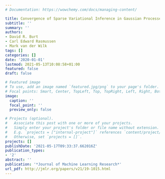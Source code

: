 ```yaml
---
# Documentation: https://wowchemy.com/docs/managing-content/

title: Convergence of Sparse Variational Inference in Gaussian Processes Regression
subtitle: ''
summary: ''
authors:
- David R. Burt
- Carl Edward Rasmussen
- Mark van der Wilk
tags: []
categories: []
date: '2020-01-01'
lastmod: 2021-05-13T10:08:58+01:00
featured: false
draft: false

# Featured image
# To use, add an image named `featured.jpg/png` to your page's folder.
# Focal points: Smart, Center, TopLeft, Top, TopRight, Left, Right, BottomLeft, Bottom, BottomRight.
image:
  caption: ''
  focal_point: ''
  preview_only: false

# Projects (optional).
#   Associate this post with one or more of your projects.
#   Simply enter your project's folder or file name without extension.
#   E.g. `projects = ["internal-project"]` references `content/project/deep-learning/index.md`.
#   Otherwise, set `projects = []`.
projects: []
publishDate: '2021-05-17T09:33:37.662016Z'
publication_types:
- '2'
abstract: ''
publication: '*Journal of Machine Learning Research*'
url_pdf: http://jmlr.org/papers/v21/19-1015.html
---
```


